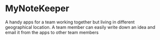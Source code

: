 # MyNoteKeeper
A handy apps for a team working together but living in different geographical location. A team member can easily write down an idea and email it from the apps to other team members
